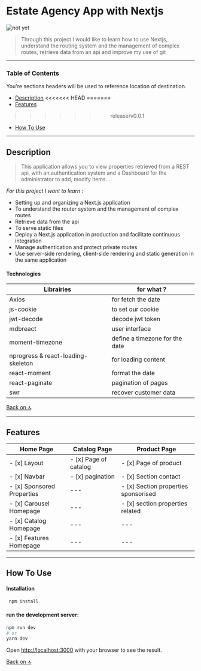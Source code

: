 # Estate Agency App with Nextjs
![not yet](project-image-url)
> Through this project I would like to learn how to use Nextjs, understand the routing system and the management of complex routes, retrieve data from an api and improve my use of git

---

### Table of Contents
You're sections headers will be used to reference location of destination.

- [Description](#description)
<<<<<<< HEAD
=======
- [Features](#features)
>>>>>>> release/v0.0.1
- [How To Use](#how-to-use)

---

## Description

> This application allows you to view properties retrieved from a REST api, with an authentication system and a Dashboard for the administrator to add, modify items...

*For this project I want to learn :*

- Setting up and organizing a Next.js application
- To understand the router system and the management of complex routes
- Retrieve data from the api
- To serve static files
- Deploy a Next.js application in production and facilitate continuous integration
- Manage authentication and protect private routes
- Use server-side rendering, client-side rendering and static generation in the same application

#### Technologies

Librairies | for what ?
------------ | -------------
Axios | for fetch the date
js-cookie | to set our cookie
jwt-decode | decode jwt token
mdbreact | user interface
moment-timezone | define a timezone for the date
nprogress & react-loading-skeleton | for loading content
react-moment | format the date
react-paginate | pagination of pages
swr | recover customer data

[Back on 🔝](#Estate-agency-app-with-nextjs)

---

## Features
Home Page | Catalog Page | Product Page
-------------|---------------|--------------------
- [x] Layout | - [x] Page of catalog | - [x] Page of product 
- [x] Navbar | - [x] pagination | - [x] Section contact
- [x] Sponsored Properties | --- | - [x] Section properties sponsorised
- [x] Carousel Homepage | --- | - [x] section properties related
- [x] Catalog Homepage | --- | ---
- [x] Features Homepage | --- | --- 

---

## How To Use
#### Installation
```bash
 npm install
```
#### run the development server:

```bash
npm run dev
# or
yarn dev
```

Open [http://localhost:3000](http://localhost:3000) with your browser to see the result.

[Back on 🔝](#Estate-agency-app-with-nextjs)
